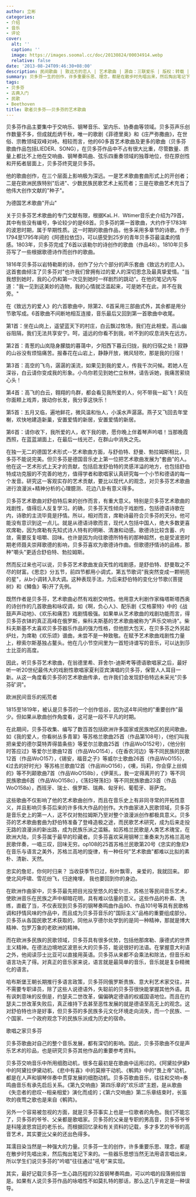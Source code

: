 ```yaml
---
author: 立彬
categories:
- 介绍
- 音乐
- 评论
cover:
  alt: ''
  caption: ''
  image: https://images.soomal.cc/doc/20130824/00034914.webp
  relative: false
date: '2013-08-24T09:46:30+08:00'
description: 民间歌曲 | 致远方的恋人 | 艺术歌曲 | 源自：三联爱乐 | 版权：转载 |  平均/总评分：10.00/40
summary: 贝多芬一生的创作，许多重要乐思、理念，都是在散步时先唱出来，然后掏出笔记下来的。一些器乐思想当然无法用语言唱出来，所以学生们说贝多芬的"吟唱"往往通过"吼号"来实现。其实，最好记载贝多芬一生心路历程的32首钢琴奏鸣曲，可以吟唱的段落俯拾皆是。如果有人说贝多芬作品的咏唱性不如莫扎特的那话，那么这几乎肯定是一种误导……
tags:
- 贝多芬
- 古典入门
- 民歌
- Beethoven
title: 歌者贝多芬――贝多芬的艺术歌曲
---
```


贝多芬作品主要集中于交响乐、钢琴音乐、室内乐、协奏曲等领域。贝多芬声乐创作数量不多，但成就彪炳千秋，唯一的歌剧《菲德里奥》和《庄严弥撒曲》，在世俗、宗教领域双峰对峙。相较而言，他的60多首艺术歌曲及更多的歌曲（贝多芬歌曲作品包括LIEDER、SONG），在贝多芬作品中不占有很大比重，尽管数量、质量上都比不上他在交响曲、钢琴奏鸣曲、弦乐四重奏领域的独尊地位，但在原创性和开拓者层面上，贝多芬终究是贝多芬。

他的歌曲创作，在三个层面上影响极为深远。一是艺术歌曲套曲形式上的开创者；二是在欧洲民族特别"后进"、少数民族民歌艺术上拓荒者；三是在歌曲艺术充当了他伟大创作文献的"种子"。

为德国艺术歌曲"开山"

关于贝多芬艺术歌曲的专门文献有限，根据KaL.H．Wtimer音乐史介绍为79首，其中有些没有编号，争论较少的是68首。贝多芬的第一首歌曲，大约作于1783年的波恩时期，属于早期性质。这一时期的歌曲作品，他多采用多章节的诗歌。作于1794至1795年间的《阿德拉依岱》，可以感受到25岁的青年贝多芬最温柔的情感。1803年，贝多芬完成了6首以该勒尔的诗创作的歌曲（作品48）。1810年贝多芬写了一些根据歌德诗作而创作的歌曲。

1816年贝多芬以岩特勒斯的诗，创作了分六个部分的声乐套曲《致远方的恋人》。这首套曲倾注了贝多芬对"也许我们曾拥有过的爱人的深切思念及最真挚爱情。"当我想到她时，我的心仍和第一次见到她时一样剧烈的跳动"。在他的笔记内写道："我一见到这美妙的造物，我的心情就泛滥起来，可是她不在此，并不在我旁。"

在《致远方的爱人》的六首歌曲中，除第2、6首采用三部曲式外，其余都是用分节歌写成。6首歌曲不间断地相互连接，音乐最后又回到第一首歌曲中收尾。

第1首：坐在山岗上，遥望蓝天下的村庄，白云飘过牧场，我们在此相爱。高山幽谷阻隔，我们无法共享安宁。呵，遥远的你看不到我，听不到的叹息消失在远方。

第2首：青葱的山岚隐身朦胧的暮蔼中，夕阳西下暮云归拢，我的归宿之处！寂静的山谷没有烦恼痛苦。报春花在山岩上，静静开放，微风轻吹，那是我的归宿！

第3首：高空的飞鸟，潺潺的溪流，如果见到我的爱人，传我千次问候。若她人在深谷，白云请你变成我的形象。小鸟你若见到她伫立秋林，请告诉她，我痛苦萦绕心头！

第4首：高飞的白云，翱翔的鸟群，都会看见我所爱的人，何不带我一起飞！风在你面颊上戏弄，拨动你长发，我分享这快乐！

第5首：五月又临，遍地鲜花，微风温和怡人，小溪水声潺潺。燕子又飞回去年堂榭，欢快地建造新巢，安置爱情的新居，安置爱情的新居。

第6首：请你收下，我所爱的人，收下我的歌，愿你晚上伴着琴声吟唱！当那晚霞西照，在蓝蓝湖面上，在最后一线光芒，在群山中消失之先。

在独一无二的德国艺术形式--艺术歌曲方面，与舒伯特、舒曼、勃拉姆斯相比，贝多芬不能说完美。但贝多芬是德国音乐史上第一位把艺术歌曲发展为"套曲"的人。他在这一艺术形式上天才的贡献，包括启发舒伯特的灵感洋溢的地方，也包括舒伯特成功克服的不完善的地方，值得学者和歌唱家认真研究每一个小节和德语的每一个发音。研究这一客观实存的艺术贡献，要比以现代人的观念，对贝多芬艺术歌曲进行浪漫派+精神分析的心理臆测、花边八卦有意义得多。

贝多芬艺术歌曲对舒伯特后来的创作而言，有重大意义。特别是贝多芬艺术歌曲的戏剧性，值得后人反复学习。的确，贝多芬天性倾向于戏剧性，包括德语诗歌在内，诗歌的主流毕竟是抒情。所以，相对而言，席勒诗最符合贝多芬的天分。他可能没有意识到这一点儿。就是从德语诗歌而言，现代人包括中国人，绝大多数更喜欢席勒，因为席勒有先知式诗人特有的明晰、清澈和动感。歌德诗比较含蓄、内敛，需要反复咀嚼、回味。也许是因为向往歌德所特有的那种超然，也是受波恩时期老师聂夫崇拜歌德的影响，贝多芬喜欢为歌德诗作曲。但歌德抒情诗的品格，那种"嚼头"更适合舒伯特、勃拉姆斯。

然而反过来也可以说，贝多芬艺术歌曲发自天性的戏剧感，是舒伯特、舒曼取之不尽的财富。《思恋》分五节，前四节都用小调式，第五节歌词"我突然变成一颗明亮的星"，从b小调转入B大调。这种表现手法，为后来舒伯特的变化分节歌(《菩提树》和《鳟鱼》等)开了先例。

既然作者是贝多芬，艺术歌曲必然有戏剧交响性。他用意大利剧作家梅塔斯塔西奥的诗创作的几首歌曲和咏叹调，如《啊，负心人》、配乐剧《艾格蒙特》中的《战鼓声声动地》、《欢乐和痛苦》戏剧情极强。如果单从艺术歌曲的戏剧功能而言，得贝多芬衣钵的真正高峰在俄罗斯，柴科夫斯基的艺术歌曲被称为"声乐交响诗"。柴科夫斯基不太喜欢贝多芬器乐作品的强力性格，但他胆大包天，在贝多芬之外另起炉灶，为席勒《欢乐颂》谱曲，未尝不是一种致敬。在赋予艺术歌曲戏剧性力量上，穆索尔斯基独占鳌头。他在几小节空间里为一首短诗谱写的音乐，可以达到莎士比亚的高度。

因此，听贝多芬艺术歌曲，在翁德里希、菲舍尔-迪斯考等德语歌唱家之后，最好听一听20世纪最伟大的戏剧性歌唱家夏利亚宾演唱的贝多芬，保管人人耳目一新。从这一角度看贝多芬的艺术歌曲传承，也许我们会发现舒伯特远未采光"贝多芬矿洞"。

欧洲民间音乐的拓荒者

1815至1819年，被认是贝多芬的一个创作低谷，因为这4年间他的"重要创作"最少。但如果从歌曲创作角度看，这可是一段不平凡的时期。

在此期间，贝多芬收集、编写了数百首包括欧洲许多国家或民族地区的民间歌曲，如《我的爱人，你看树丛多青翠》等苏格兰歌曲25首（作品第108号），《他们叫我把亲爱的德尔莫特弄得苗条些》等爱尔兰歌曲25首（作品WoO152号），《他分别时答应过》等爱尔兰歌曲12首（作品WoO154），《在香农河边》等不同民族的民歌12首（作品WoO157），《锡安，福音之子》等威尔士歌曲26首（作品WoO155），《过去的好时光》等苏格兰歌曲12首（作品WoO156），《噢，玛莉，你会穿上丝绸的》等不列颠歌曲7首（作品WoO158b），《伊莱扎，我一定得离开的了》等不同民族歌曲6首（作品WoO158c），《荡妇呀荡妇》等不同民族歌曲23首（作品WoO158a），西班牙、瑞士、俄罗斯、瑞典、匈牙利、葡萄牙、哥萨克。

这些歌曲不仅影响了他的艺术歌曲创作，而且在音乐史上有非同寻常的开拓性意义，并且影响贝多芬后来的许多伟大作品的创作。大作曲家进入民歌领域，贝多芬是音乐史上的第一人，这不仅对勃拉姆斯乃至对整个浪漫派创作都极具意义。贝多芬的艺术歌曲套曲为舒伯特准备了登峰造极之途，而民歌艺术研究，成为后来走投无路的浪漫派的新出路，成为民族乐派之滥觞。如苏格兰民歌是人类艺术瑰宝，在欧洲大陆，贝多芬属于最早的珍藏者。贝多芬喜欢采用钢琴三重奏来为苏格兰高地民歌伴奏，一唱三叹，回味无穷。op108的25首苏格兰民歌第20号《忠实的詹尼》在音乐与语言之美外，苏格兰高地的旋律，有一种任何"艺术歌曲"都难以比拟的素朴、清新、天然。


忠实的詹尼，你何时归来？
当收获季节已过，秋叶飘零，
亲爱的，我就回来。
即使北风呼啸、雪花纷飞，归途掩埋，
我也要回到你的身边。


在欧洲作曲家中，贝多芬最先把目光投至悠久的爱尔兰、苏格兰等民间音乐艺术，使欧洲音乐在民族之声中柳暗花明，具有难以估量的意义。这些作品的朴素、洗练，直截了当，不仅表现到贝多芬的钢琴奏鸣曲作品90、作品101号等具有民歌格调和抒情风味的作品中，而且成为贝多芬音乐的"国际主义"品格的重要组成部分。贝多芬从各国民歌艺术获取的，同他从亨德尔处学到的是同一种精神，那就是博大精神、包罗万象的老欧洲的精神。

而在欧洲多民族的民歌领域，贝多芬具有很多优势，包括他那席勒、康德式的世界主义精神。在德法边境地区波恩长大的贝多芬，能说很好的法语。在掌握意大利语之外，他阅读莎士比亚可以直接用英语。贝多芬从来都不会乘法和除法，但音乐和语言功夫了得。对真正的音乐家来说，语言就是最简单的音乐，音乐就是复杂精微化的语言。

哈布斯堡王朝长期推行多语言政策，贝多芬同俄罗斯贵族、意大利艺术家交往，并不需要专职译员，除了这些人说德语外，失聪前的贝多芬很快能掌握其他外语。具有讽刺意味的反倒是，约瑟夫二世改革，偏偏确定德语的权威国语地位。而且在约瑟夫二世改革失败后，真正维持下去甚至恶性发展的就是德语至高无上的观念。这对舒伯特也许是好事，但贝多芬的多民族多元文化环境走向消失，而一个民族、一个国家、一个政府观念下的民族乐派成为历史的宿命。

歌唱之家贝多芬

贝多芬歌曲对自己的整个音乐发展，都有深切的影响。因此，贝多芬歌曲不仅是声乐艺术的珍品，也是研究贝多芬其他作品的重要参考资料。

贝多芬交响音乐中所用细胞动机，很多在最初是在歌曲中运用过的。《阿黛拉伊黛》中的阿黛拉伊黛动机、《悲中有喜》中的莫擦干动机、《鹌鹑》中的"畏上帝"动机，都是在人声和钢琴伴奏中贯穿发展的细胞动机。贝多芬歌曲音乐，往往和交响=奏鸣曲音乐有承先启后关系。《第九交响曲》第四乐章的"欢乐颂"主题，是从歌曲《失恋者的悲叹--相亲相爱》演化而成的；《第六交响曲》第二乐章结束时，长笛吹的夜莺之歌也是来自《鹌鹑》。

另外一个容易被忽视的方面，就是贝多芬事实上也是一位歌者的角色。我们不能忘了，贝多芬的爷爷、父亲都是歌唱家。贝多芬的父亲是专职的男高音，贝多芬爷爷是科隆波恩宫廷的老乐长。而根据回忆录和有关资料的记载，多才多艺的爷爷的高音艺术，其实要比父亲的还出色得多。

耳濡目染当然是一种强大的力量。贝多芬一生的创作，许多重要乐思、理念，都是在散步时先唱出来，然后掏出笔记下来的。一些器乐思想当然无法用语言唱出来，所以学生们说贝多芬的"吟唱"往往通过"吼号"来实现。

其实，最好记载贝多芬一生心路历程的32首钢琴奏鸣曲，可以吟唱的段落俯拾皆是。如果有人说贝多芬作品的咏唱性不如莫扎特的那话，那么这几乎肯定是一种误导。